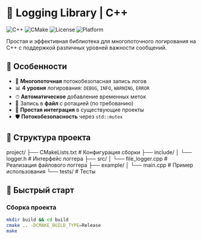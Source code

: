 # 📝 Logging Library | C++ 

![C++](https://img.shields.io/badge/C++-17-blue.svg)
![CMake](https://img.shields.io/badge/CMake-3.10+-brightgreen.svg)
![License](https://img.shields.io/badge/License-MIT-orange.svg)
![Platform](https://img.shields.io/badge/Platform-Linux%20|%20macOS%20|%20Windows-lightgrey.svg)

Простая и эффективная библиотека для многопоточного логирования на C++ с поддержкой различных уровней важности сообщений.

## 🌟 Особенности

- 🚀 **Многопоточная** потокобезопасная запись логов
- 📊 **4 уровня** логирования: `DEBUG`, `INFO`, `WARNING`, `ERROR`
- ⏱ **Автоматическое** добавление временных меток
- 📂 Запись в **файл** с ротацией (по требованию)
- 🧩 **Простая интеграция** в существующие проекты
- 🛡 **Потокобезопасность** через `std::mutex`

## 📂 Структура проекта
project/
├── CMakeLists.txt # Конфигурация сборки
├── include/
│ └── logger.h # Интерфейс логгера
├── src/
│ └── file_logger.cpp # Реализация файлового логгера
├── example/
│ └── main.cpp # Пример использования
└── tests/ # Тесты 

## 🚀 Быстрый старт

### Сборка проекта

```bash
mkdir build && cd build
cmake .. -DCMAKE_BUILD_TYPE=Release
make